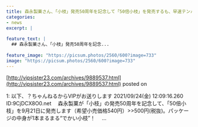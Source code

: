 ```yaml
---
title: 森永製菓さん、「小枝」発売50周年を記念して「50倍小枝」を発売するも、早速テンバイヤーの餌食になってしまうｗｗｗ
categories:
- news
excerpt: |
  
feature_text: |
  ## 森永製菓さん、「小枝」発売50周年を記念...
  
feature_image: "https://picsum.photos/2560/600?image=733"
image: "https://picsum.photos/2560/600?image=733"
---
```


[http://vipsister23.com/archives/9889537.html](http://vipsister23.com/archives/9889537.html)
posted on 

<!--more-->

1: 以下、？ちゃんねるからVIPがお送りします 2021/09/24(金) 12:09:16.260 ID:9CjDCX8O0.net 　森永製菓が「小枝」の発売50周年を記念して、「50倍小枝」を9月21日に発売します（希望小売価格540円）&gt;&gt;500円(税抜)。パッケージの中身が1本まるまる“でかい小枝”！ 　...
